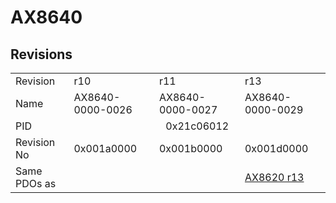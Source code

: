 # AX8640

## Revisions
<table>
<tr>
<td>Revision</td>
<td>r10</td>
<td>r11</td>
<td>r13</td>
</tr>
<tr>
<td>Name</td>
<td>AX8640-0000-0026</td>
<td>AX8640-0000-0027</td>
<td>AX8640-0000-0029</td>
</tr>
<tr>
<td>PID</td>
<td colspan=3 align="center">0x21c06012</td>
</tr>
<tr>
<td>Revision No</td>
<td>0x001a0000</td>
<td>0x001b0000</td>
<td>0x001d0000</td>
</tr>
<tr>
<td>Same PDOs as</td>
<td colspan=2 align="center"></td>
<td><a href="AX8620.md">AX8620 r13</a></td>
</tr>
</table>

